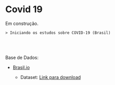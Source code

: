 # Covid 19

  Em construção.

    > Iniciando os estudos sobre COVID-19 (Brasil)

<br><br>

Base de Dados:

- [Brasil.io](https://brasil.io/dataset/covid19/)

  - Dataset: [Link para download](https://data.brasil.io/dataset/covid19/caso_full.csv.gz)


